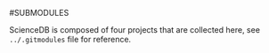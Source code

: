 #SUBMODULES

ScienceDB is composed of four projects that are collected here, see `../.gitmodules` 
file for reference.